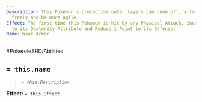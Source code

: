 ```yaml
---
Description: This Pokemon's protective outer layers can come off, allowing it to move
  freely and be more agile.
Effect: The first time this Pokemon is hit by any Physical Attack, Increase 1 Point
  to its Dexterity Attribute and Reduce 1 Point to its Defense.
Name: Weak Armor
---
```


#PokeroleSRD/Abilities

## `= this.name`

> *`= this.Description`*

**Effect:** `= this.Effect`
